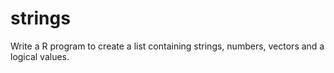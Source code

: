 # strings
Write a R program to create a list containing strings, numbers, vectors and a logical values.
